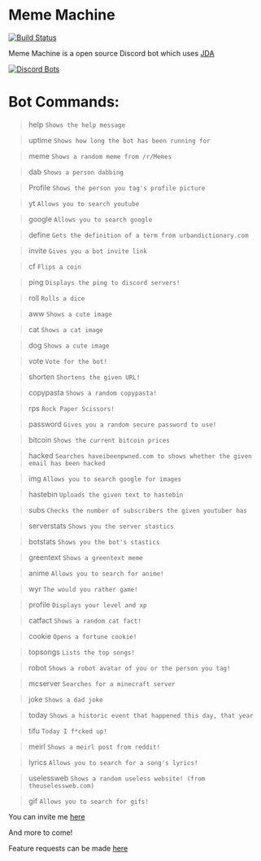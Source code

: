 # Meme Machine

[![Build Status](https://travis-ci.org/MemeMachineBot/MemeMachine.svg?branch=master)](https://travis-ci.org/MemeMachineBot/MemeMachine)

Meme Machine is a open source Discord bot which uses [JDA](https://github.com/DV8FromTheWorld/JDA)

[![Discord Bots](https://discordbots.org/api/widget/445800505315426315.svg)](https://discordbots.org/bot/445800505315426315)

Bot Commands:
=============

>help `Shows the help message`

>uptime `Shows how long the bot has been running for`

>meme `Shows a random meme from /r/Memes`

>dab `Shows a person dabbing`

>Profile `Shows the person you tag's profile picture`

>yt `Allows you to search youtube`

>google `Allows you to search google`

>define `Gets the definition of a term from urbandictionary.com`

>invite `Gives you a bot invite link`

>cf `Flips a coin`

>ping `Displays the ping to discord servers!`

>roll `Rolls a dice`

>aww `Shows a cute image`

>cat `Shows a cat image`

>dog `Shows a cute image`

>vote `Vote for the bot!`

>shorten `Shortens the given URL!`

>copypasta `Shows a random copypasta!`

>rps `Rock Paper Scissors!`

>password `Gives you a random secure password to use!`

>bitcoin `Shows the current bitcoin prices`

>hacked `Searches haveibeenpwned.com to shows whether the given email has been hacked`

>img `Allows you to search google for images`

>hastebin `Uploads the given text to hastebin`

>subs `Checks the number of subscribers the given youtuber has`

>serverstats `Shows you the server stastics`

>botstats `Shows you the bot's stastics`

>greentext `Shows a greentext meme`

>anime `Allows you to search for anime!`

>wyr `The would you rather game!`

>profile `Displays your level and xp`

>catfact `Shows a random cat fact!`

>cookie `Opens a fortune cookie!`

>topsongs `Lists the top songs!`

>robot `Shows a robot avatar of you or the person you tag!`

>mcserver `Searches for a minecraft server`

>joke `Shows a dad joke`

>today `Shows a historic event that happened this day, that year`

>tifu `Today I f*cked up!`

>meirl `Shows a meirl post from reddit!`

>lyrics `Allows you to search for a song's lyrics!`

>uselessweb `Shows a random useless website! (from theuselessweb.com)`

>gif `Allows you to search for gifs!`

You can invite me [here](https://discordapp.com/oauth2/authorize?client_id=445800505315426315&permissions=8&scope=bot)

And more to come!

Feature requests can be made [here](https://github.com/MemeMachineBot/MemeMachine/issues)
